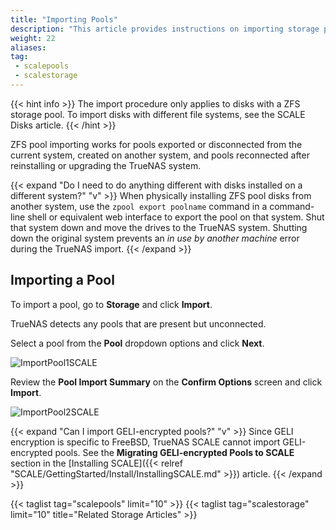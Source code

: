 ```yaml
---
title: "Importing Pools"
description: "This article provides instructions on importing storage pools into TrueNAS SCALE. Use importing pools to migrate your storage pools from one server to another."
weight: 22
aliases: 
tag: 
 - scalepools
 - scalestorage
---
```



{{< hint info >}}
The import procedure only applies to disks with a ZFS storage pool.
To import disks with different file systems, see the SCALE Disks article.
{{< /hint >}}

ZFS pool importing works for pools exported or disconnected from the current system, created on another system, and pools reconnected after reinstalling or upgrading the TrueNAS system.

{{< expand "Do I need to do anything different with disks installed on a different system?" "v" >}}
When physically installing ZFS pool disks from another system, use the `zpool export poolname` command in a command-line shell or equivalent web interface to export the pool on that system.
Shut that system down and move the drives to the TrueNAS system.
Shutting down the original system prevents an *in use by another machine* error during the TrueNAS import.
{{< /expand >}}

## Importing a Pool

To import a pool, go to **Storage** and click **Import**.

TrueNAS detects any pools that are present but unconnected.

Select a pool from the **Pool** dropdown options and click **Next**.

![ImportPool1SCALE](/images/SCALE/ImportPool1SCALE.png "Import Pool Selection")

Review the **Pool Import Summary** on the **Confirm Options** screen and click **Import**.

![ImportPool2SCALE](/images/SCALE/ImportPool2SCALE.png "Import Pool Selection")

{{< expand "Can I import GELI-encrypted pools?" "v" >}}
Since GELI encryption is specific to FreeBSD, TrueNAS SCALE cannot import GELI-encrypted pools. 
See the **Migrating GELI-encrypted Pools to SCALE** section in the [Installing SCALE]({{< relref "SCALE/GettingStarted/Install/InstallingSCALE.md" >}}) article.
{{< /expand >}}

{{< taglist tag="scalepools" limit="10" >}}
{{< taglist tag="scalestorage" limit="10" title="Related Storage Articles" >}}